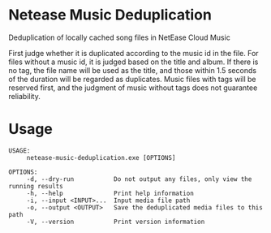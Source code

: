 # Netease Music Deduplication
Deduplication of locally cached song files in NetEase Cloud Music

First judge whether it is duplicated according to the music id in the file.
For files without a music id, it is judged based on the title and album.
If there is no tag, the file name will be used as the title, and those within 1.5 seconds of the duration will be regarded as duplicates.
Music files with tags will be reserved first, and the judgment of music without tags does not guarantee reliability.

# Usage
```text
USAGE:
     netease-music-deduplication.exe [OPTIONS]

OPTIONS:
     -d, --dry-run           Do not output any files, only view the running results
     -h, --help              Print help information
     -i, --input <INPUT>...  Input media file path
     -o, --output <OUTPUT>   Save the deduplicated media files to this path
     -V, --version           Print version information
```